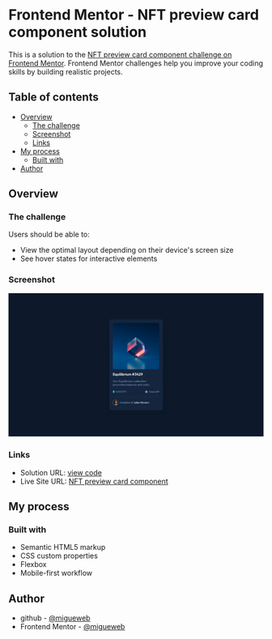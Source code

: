 # Frontend Mentor - NFT preview card component solution

This is a solution to the [NFT preview card component challenge on Frontend Mentor](https://www.frontendmentor.io/challenges/nft-preview-card-component-SbdUL_w0U). Frontend Mentor challenges help you improve your coding skills by building realistic projects. 

## Table of contents

- [Overview](#overview)
  - [The challenge](#the-challenge)
  - [Screenshot](#screenshot)
  - [Links](#links)
- [My process](#my-process)
  - [Built with](#built-with)
- [Author](#author)



## Overview

### The challenge

Users should be able to:

- View the optimal layout depending on their device's screen size
- See hover states for interactive elements

### Screenshot

![screenshot](./screenshot.png)

### Links

- Solution URL: [view code](https://migueweb.github.io/frontend-mentor-challenges/challenges/newbie/nft-preview-card-component/)
- Live Site URL: [NFT preview card component](https://github.com/migueweb/frontend-mentor-challenges/tree/main/challenges/newbie/nft-preview-card-component)

## My process

### Built with

- Semantic HTML5 markup
- CSS custom properties
- Flexbox
- Mobile-first workflow

## Author

- github - [@migueweb](https://github.com/migueweb)
- Frontend Mentor - [@migueweb](https://www.frontendmentor.io/profile/migueweb)

